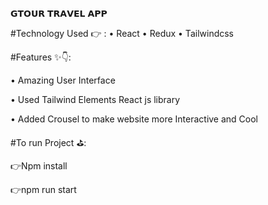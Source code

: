 𝗚𝗧𝗢𝗨𝗥 𝗧𝗥𝗔𝗩𝗘𝗟 𝗔𝗣𝗣

#Technology Used 👉 : • React • Redux • Tailwindcss

#Features ✨👇:

• Amazing User Interface

• Used Tailwind Elements React js library

• Added Crousel to make website more Interactive and Cool


#To run Project ⛳:

👉Npm install

👉npm run start
